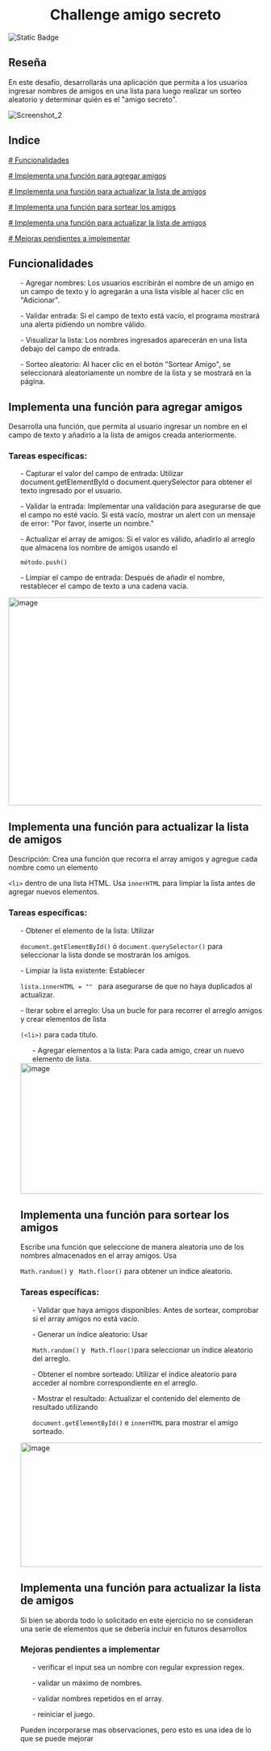 <h1 align="center">Challenge amigo secreto</h1>
<img alt="Static Badge" src="https://img.shields.io/badge/challenge_amigo_secreto-One_%7C_Alura-blue">

<h2>Reseña</h2>
<p>En este desafío, desarrollarás una aplicación que permita a los usuarios ingresar nombres de amigos en una lista para luego realizar un sorteo aleatorio y determinar quién es el "amigo secreto".</p>

![Screenshot_2](https://github.com/user-attachments/assets/28663296-724f-4d15-b615-91a44a39b68b)

<h2>Indice</h2>

<a href="https://github.com/kyo-admin/challenge-amigo-secreto?tab=readme-ov-file#funcionalidades"># Funcionalidades</a>

<a href="https://github.com/kyo-admin/challenge-amigo-secreto?tab=readme-ov-file#implementa-una-funci%C3%B3n-para-agregar-amigos"># Implementa una función para agregar amigos</a>

<a href="https://github.com/kyo-admin/challenge-amigo-secreto?tab=readme-ov-file#implementa-una-funci%C3%B3n-para-agregar-amigos"># Implementa una función para actualizar la lista de amigos</a>

<a href="https://github.com/kyo-admin/challenge-amigo-secreto?tab=readme-ov-file#implementa-una-funci%C3%B3n-para-agregar-amigos"># Implementa una función para sortear los amigos</a>

<a href="https://github.com/kyo-admin/challenge-amigo-secreto?tab=readme-ov-file#implementa-una-funci%C3%B3n-para-agregar-amigos"># Implementa una función para actualizar la lista de amigos</a>

<a href="https://github.com/kyo-admin/challenge-amigo-secreto?tab=readme-ov-file#implementa-una-funci%C3%B3n-para-agregar-amigos"># Mejoras pendientes a implementar</a>

<h2>Funcionalidades</h2>

<ul>- Agregar nombres: Los usuarios escribirán el nombre de un amigo en un campo de texto y lo agregarán a una lista visible al hacer clic en "Adicionar".</ul>
<ul>- Validar entrada: Si el campo de texto está vacío, el programa mostrará una alerta pidiendo un nombre válido.</ul>
<ul>- Visualizar la lista: Los nombres ingresados aparecerán en una lista debajo del campo de entrada.</ul>
<ul>- Sorteo aleatorio: Al hacer clic en el botón "Sortear Amigo", se seleccionará aleatoriamente un nombre de la lista y se mostrará en la página.</ul>

<h2>Implementa una función para agregar amigos</h2>
<p>Desarrolla una función, que permita al usuario ingresar un nombre en el campo de texto y añadirlo a la lista de amigos creada anteriormente.</p> 
<h3>Tareas específicas: </h3>
<ul>- Capturar el valor del campo de entrada: Utilizar document.getElementById o document.querySelector para obtener el texto ingresado por el usuario.</ul>
<ul>- Validar la entrada: Implementar una validación para asegurarse de que el campo no esté vacío. Si está vacío, mostrar un alert con un mensaje de error: "Por favor, inserte un nombre."</ul> 
<ul>- Actualizar el array de amigos: Si el valor es válido, añadirlo al arreglo que almacena los nombre de amigos usando el 
 
  ```
  método.push()
  ```
</ul>
<ul>- Limpiar el campo de entrada: Después de añadir el nombre, restablecer el campo de texto a una cadena vacía.</ul>

<img width="797" height="412" alt="image" src="https://github.com/user-attachments/assets/77365a33-540b-4711-9e39-2e7e81e7e583" />


<h2>Implementa una función para actualizar la lista de amigos</h2>

<p>Descripción: Crea una función que recorra el array amigos y agregue cada nombre como un elemento 
  
  ```<li>``` dentro de una lista HTML.  Usa ```innerHTML``` para limpiar la lista antes de agregar nuevos elementos.</p>
   
 <h3>Tareas específicas:</h3>

 <ul>- Obtener el elemento de la lista: 
 Utilizar  
   
   ```document.getElementById()``` ó  ```document.querySelector()``` para seleccionar la lista donde se mostrarán los amigos.</ul>

 <ul>- Limpiar la lista existente: Establecer  
   
   ```lista.innerHTML = "" ```  para asegurarse de que no haya duplicados al actualizar.</ul>

 <ul>- Iterar sobre el arreglo: 
 Usa un bucle for para recorrer el arreglo amigos y crear elementos de lista 
   
   ```(<li>)``` para cada título.</li>

 <ul>- Agregar elementos a la lista: Para cada amigo, crear un nuevo elemento de lista.</ul>
 
<img width="981" height="259" alt="image" src="https://github.com/user-attachments/assets/84ccde01-170f-483c-a02f-052ee3946c67" />

<h2>Implementa una función para sortear los amigos</h2>

<p>Escribe una función que seleccione de manera aleatoria uno de los nombres almacenados en el array amigos. 
Usa 
  
  ``` Math.random() ``` y ``` Math.floor()``` para obtener un índice aleatorio.</p>

<h3>Tareas específicas:</h3>

<ul>- Validar que haya amigos disponibles: Antes de sortear, comprobar si el array amigos no está vacío.</ul>

<ul>- Generar un índice aleatorio: Usar  
  
  ``` Math.random() ``` y ``` Math.floor()```para seleccionar un índice aleatorio del arreglo.</ul>

<ul>- Obtener el nombre sorteado: Utilizar el índice aleatorio para acceder al nombre correspondiente en el arreglo.</ul>

<ul>- Mostrar el resultado: Actualizar el contenido del elemento de resultado utilizando 
  
  ```document.getElementById()``` e ```innerHTML``` para mostrar el amigo sorteado.</ul>
<img width="1152" height="246" alt="image" src="https://github.com/user-attachments/assets/7fb99130-c8b8-4f9d-a4e9-82bc25f1e040" />

<h2>Implementa una función para actualizar la lista de amigos</h2>
<p>Si bien se aborda todo lo solicitado en este ejercicio no se consideran una serie de elementos que se debería incluir en futuros desarrollos</p>
<h3>Mejoras pendientes a implementar</h3>
<ul>- verificar el input sea un nombre con regular expression regex.</ul>
<ul>- validar un máximo de nombres.</ul>
<ul>- validar nombres repetidos en el array.</ul>
<ul>- reiniciar el juego.</ul>

<p>Pueden incorporarse mas observaciones, pero esto es una idea de lo que se puede mejorar</p>
